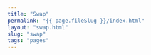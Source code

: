 ```yaml
---
title: "Swap"
permalink: "{{ page.fileSlug }}/index.html"
layout: "swap.html"
slug: "swap"
tags: "pages"
---
```



